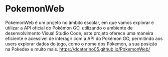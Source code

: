 # PokemonWeb
PokemonWeb é um projeto no âmbito escolar, em que vamos explorar e utilizar a API oficial do Pokémon GO, utilizando o ambiente de desenvolvimento Visual Studio Code, este projeto oferece uma maneira eficiente e acessível de interagir com a API do Pokémon GO, permitindo aos users explorar dados do jogo, como o nome dos Pókemon, a sua posição na Pokedex e muito mais.
https://dcatarino05.github.io/PokemonWeb/
